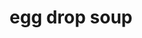 ---
id: 5e52dd38f1e97b0014a1c80e
servings: 6 cups of soup
notes:
directions: 'whisk together stock (chilled or room-temperature)
 cornstarch
 ginger and garlic powder in a medium sauce pan until smooth. heat over high heat until the stock comes to a simmer
 stirring occasionally.
meanwhile
 whisk together the eggs and egg whites in a small measuring cup or bowl. (i find the measuring cup easier for pouring.)
once the broth reaches a simmer
 use a fork or a whisk to stir the broth in a circular motion
 creating a “whirlpool.” then slowly pour the whisked eggs into the soup as you continue stirring
 in order to create long egg ribbons.
remove pan from heat.  stir in the sesame oil
 green onions and corn (optional) until combined.  season with salt and pepper to taste
 also adding a dash or two of more sesame oil if needed.
serve immediately
 sprinkled with additional green onions.
'
ingredients: '4 cups good-quality chicken or vegetable stock
2 tablespoons cornstarch
1 teaspoon ground ginger
1/4 teaspoon garlic powder
3 eggs
1/2 teaspoon toasted sesame oil
3 green onions
 thinly sliced
 plus extra for garnish
(optional) 1/4 cup whole-kernel corn or creamed corn
fine sea salt and freshly-cracked black pepper
 to taste
'
rating: 4
ease: easy

category: side dish
href: 'https: //www.gimmesomeoven.com/egg-drop-soup/#tasty-recipes-59802'
totalTime: 15 minutes
cookTime: 10 minutes
prepTime: 5 minutes
title: egg drop soup
path: /egg-drop-soup
---